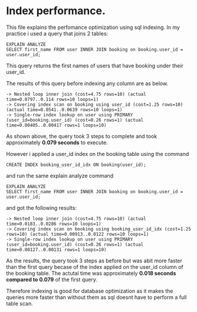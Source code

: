 # Index performance.

This file explains the perfomance optimization using sql indexing. In my practice i used a query that joins 2 tables:

```
EXPLAIN ANALYZE
SELECT first_name FROM user INNER JOIN booking on booking.user_id = user.user_id;
```

This query returns the first names of users that have booking under their user_id.

The results of this query before indexing any column are as below.

    -> Nested loop inner join (cost=4.75 rows=10) (actual time=0.0797..0.114 rows=10 loops=1)
    -> Covering index scan on booking using user_id (cost=1.25 rows=10) (actual time=0.0541..0.0639 rows=10 loops=1)
    -> Single-row index lookup on user using PRIMARY (user_id=booking.user_id) (cost=0.26 rows=1) (actual time=0.00405..0.00417 rows=1 loops=10)

As shown above, the query took 3 steps to complete and took approximately **0.079 seconds** to execute.

However i applied a user_id index on the booking table using the command

```
CREATE INDEX booking_user_id_idx ON booking(user_id);
```

and run the same explain analyze command

```
EXPLAIN ANALYZE
SELECT first_name FROM user INNER JOIN booking on booking.user_id = user.user_id;
```

and got the following results:

    -> Nested loop inner join (cost=4.75 rows=10) (actual time=0.0183..0.0286 rows=10 loops=1)
    -> Covering index scan on booking using booking_user_id_idx (cost=1.25 rows=10) (actual time=0.00913..0.0122 rows=10 loops=1)
    -> Single-row index lookup on user using PRIMARY (user_id=booking.user_id) (cost=0.26 rows=1) (actual time=0.00127..0.00131 rows=1 loops=10)

As the results, the query took 3 steps as before but was abit more faster than the first query becase of the index applied on the user_id column of the booking table. The actutal time was approximately **0.018 seconds compared to 0.079** of the first query.

Therefore indexing is good for database optimization as it makes the queries more faster than without them as sql doesnt have to perform a full table scan.
